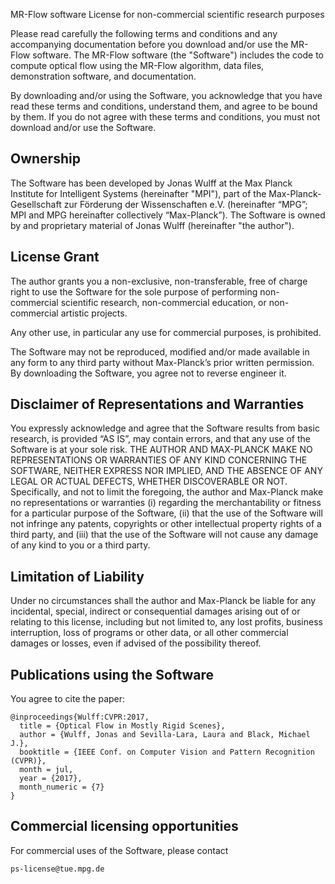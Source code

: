 MR-Flow software License for non-commercial scientific research purposes 

Please read carefully the following terms and conditions and any accompanying documentation before you download and/or use the MR-Flow software.  The MR-Flow software (the "Software") includes the code to compute optical flow using the MR-Flow algorithm, data files, demonstration software, and documentation.
 
By downloading and/or using the Software, you acknowledge that you have read these terms and conditions, understand them, and agree to be bound by them. If you do not agree with these terms and conditions, you must not download and/or use the Software.


Ownership
---------

The Software has been developed by Jonas Wulff at the Max Planck Institute for Intelligent Systems (hereinafter "MPI"), part of the Max-Planck-Gesellschaft zur Förderung der Wissenschaften e.V. (hereinafter “MPG”; MPI and MPG hereinafter collectively “Max-Planck”). The Software is owned by and proprietary material of Jonas Wulff (hereinafter "the author").


License Grant
-------------

The author grants you a non-exclusive, non-transferable, free of charge right to use the Software for the sole purpose of performing non-commercial scientific research, non-commercial education, or non-commercial artistic projects.

Any other use, in particular any use for commercial purposes, is prohibited.   

The Software may not be reproduced, modified and/or made available in any form to any third party without Max-Planck’s prior written permission.  By downloading the Software, you agree not to reverse engineer it.


Disclaimer of Representations and Warranties 
--------------------------------------------

You expressly acknowledge and agree that the Software results from basic research, is provided “AS IS”, may contain errors, and that any use of the Software is at your sole risk. THE AUTHOR AND MAX-PLANCK MAKE NO REPRESENTATIONS OR WARRANTIES OF ANY KIND CONCERNING THE SOFTWARE, NEITHER EXPRESS NOR IMPLIED, AND THE ABSENCE OF ANY LEGAL OR ACTUAL DEFECTS, WHETHER DISCOVERABLE OR NOT. Specifically, and not to limit the foregoing, the author and Max-Planck make no representations or warranties (i) regarding the merchantability or fitness for a particular purpose of the Software, (ii) that the use of the Software will not infringe any patents, copyrights or other intellectual property rights of a third party, and  (iii) that the use of the Software will not cause any damage of any kind to you or a third party. 


Limitation of Liability
-----------------------

Under no circumstances shall the author and Max-Planck be liable for any incidental, special, indirect or consequential damages arising out of or relating to this license, including but not limited to, any lost profits, business interruption, loss of programs or other data, or all other commercial damages or losses, even if advised of the possibility thereof.


Publications using the Software
-------------------------------

You agree to cite the paper:

    @inproceedings{Wulff:CVPR:2017,
      title = {Optical Flow in Mostly Rigid Scenes},
      author = {Wulff, Jonas and Sevilla-Lara, Laura and Black, Michael J.},
      booktitle = {IEEE Conf. on Computer Vision and Pattern Recognition (CVPR)},
      month = jul,
      year = {2017},
      month_numeric = {7}
    }

Commercial licensing opportunities
----------------------------------

For commercial uses of the Software, please contact

    ps-license@tue.mpg.de
